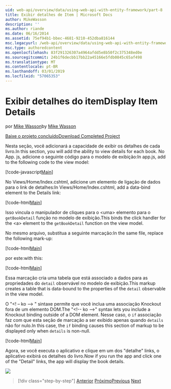 ```yaml
---
uid: web-api/overview/data/using-web-api-with-entity-framework/part-8
title: Exibir detalhes de Item | Microsoft Docs
author: MikeWasson
description: ''
ms.author: riande
ms.date: 06/16/2014
ms.assetid: 75ef94b1-bbec-4681-9210-452dba816144
msc.legacyurl: /web-api/overview/data/using-web-api-with-entity-framework/part-8
msc.type: authoredcontent
ms.openlocfilehash: 83f291326307a4964afdd5e8b50f2c375348ed0e
ms.sourcegitcommit: 24b1f6decbb17bb22a45166e5fdb0845c65af498
ms.translationtype: MT
ms.contentlocale: pt-BR
ms.lasthandoff: 03/01/2019
ms.locfileid: "57065353"
---
```

<a name="display-item-details"></a><span data-ttu-id="be880-102">Exibir detalhes do item</span><span class="sxs-lookup"><span data-stu-id="be880-102">Display Item Details</span></span>
====================
<span data-ttu-id="be880-103">por [Mike Wasson](https://github.com/MikeWasson)</span><span class="sxs-lookup"><span data-stu-id="be880-103">by [Mike Wasson](https://github.com/MikeWasson)</span></span>

[<span data-ttu-id="be880-104">Baixe o projeto concluído</span><span class="sxs-lookup"><span data-stu-id="be880-104">Download Completed Project</span></span>](https://github.com/MikeWasson/BookService)

<span data-ttu-id="be880-105">Nesta seção, você adicionará a capacidade de exibir os detalhes de cada livro.</span><span class="sxs-lookup"><span data-stu-id="be880-105">In this section, you will add the ability to view details for each book.</span></span> <span data-ttu-id="be880-106">No App. js, adicione o seguinte código para o modelo de exibição:</span><span class="sxs-lookup"><span data-stu-id="be880-106">In app.js, add to the following code to the view model:</span></span>

[!code-javascript[Main](part-8/samples/sample1.js)]

<span data-ttu-id="be880-107">No Views/Home/Index.cshtml, adicione um elemento de ligação de dados para o link de detalhes:</span><span class="sxs-lookup"><span data-stu-id="be880-107">In Views/Home/Index.cshtml, add a data-bind element to the Details link:</span></span>

[!code-html[Main](part-8/samples/sample2.html?highlight=5)]

<span data-ttu-id="be880-108">Isso vincula o manipulador de cliques para o &lt;uma&gt; elemento para o `getBookDetail` função no modelo de exibição.</span><span class="sxs-lookup"><span data-stu-id="be880-108">This binds the click handler for the &lt;a&gt; element to the `getBookDetail` function on the view model.</span></span>

<span data-ttu-id="be880-109">No mesmo arquivo, substitua a seguinte marcação:</span><span class="sxs-lookup"><span data-stu-id="be880-109">In the same file, replace the following mark-up:</span></span>

[!code-html[Main](part-8/samples/sample3.html)]

<span data-ttu-id="be880-110">por este:</span><span class="sxs-lookup"><span data-stu-id="be880-110">with this:</span></span>

[!code-html[Main](part-8/samples/sample4.html)]

<span data-ttu-id="be880-111">Essa marcação cria uma tabela que está associado a dados para as propriedades do `detail` observável no modelo de exibição.</span><span class="sxs-lookup"><span data-stu-id="be880-111">This markup creates a table that is data-bound to the properties of the `detail` observable in the view model.</span></span>

<span data-ttu-id="be880-112">O "&lt;! – ko –&gt; &quot; sintaxe permite que você inclua uma associação Knockout fora de um elemento DOM.</span><span class="sxs-lookup"><span data-stu-id="be880-112">The "&lt;!-- ko --&gt;&quot; syntax lets you include a Knockout binding outside of a DOM element.</span></span> <span data-ttu-id="be880-113">Nesse caso, o `if` associação faz com que esta seção de marcação a ser exibido apenas quando `details` não for nulo.</span><span class="sxs-lookup"><span data-stu-id="be880-113">In this case, the `if` binding causes this section of markup to be displayed only when `details` is non-null.</span></span>

[!code-html[Main](part-8/samples/sample5.html)]

<span data-ttu-id="be880-114">Agora, se você executa o aplicativo e clique em um dos &quot;detalhe&quot; links, o aplicativo exibirá os detalhes do livro.</span><span class="sxs-lookup"><span data-stu-id="be880-114">Now if you run the app and click one of the &quot;Detail&quot; links, the app will display the book details.</span></span>

[![](part-8/_static/image2.png)](part-8/_static/image1.png)

> [!div class="step-by-step"]
> <span data-ttu-id="be880-115">[Anterior](part-7.md)
> [Próximo](part-9.md)</span><span class="sxs-lookup"><span data-stu-id="be880-115">[Previous](part-7.md)
[Next](part-9.md)</span></span>
